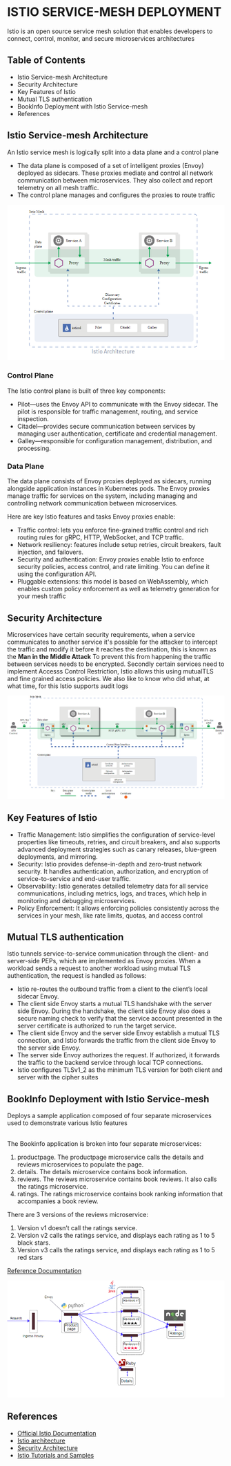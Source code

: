 # ISTIO SERVICE-MESH DEPLOYMENT
Istio is an open source service mesh solution that enables developers to connect, control, monitor, and secure microservices architectures

## Table of Contents
- Istio Service-mesh Architecture
- Security Architecture
- Key Features of Istio
- Mutual TLS authentication
- BookInfo Deployment with Istio Service-mesh
- References

## Istio Service-mesh Architecture
An Istio service mesh is logically split into a data plane and a control plane

- The data plane is composed of a set of intelligent proxies (Envoy) deployed as sidecars. These proxies mediate and control all network communication between microservices. They also collect and report telemetry on all mesh traffic.
- The control plane manages and configures the proxies to route traffic

![IstioServicemeshArchitecture](servicemeshdiagrams/IstioServicemeshArchitecture.png)

### Control Plane
The Istio control plane is built of three key components:

- Pilot—uses the Envoy API to communicate with the Envoy sidecar. The pilot is responsible for traffic management, routing, and service inspection.
- Citadel—provides secure communication between services by managing user authentication, certificate and credential management.
- Galley—responsible for configuration management, distribution, and processing.

### Data Plane
The data plane consists of Envoy proxies deployed as sidecars, running alongside application instances in Kubernetes pods. The Envoy proxies manage traffic for services on the system, including managing and controlling network communication between microservices.

Here are key Istio features and tasks Envoy proxies enable:

- Traffic control: lets you enforce fine-grained traffic control and rich routing rules for gRPC, HTTP, WebSocket, and TCP traffic.
- Network resiliency: features include setup retries, circuit breakers, fault injection, and failovers.
- Security and authentication: Envoy proxies enable Istio to enforce security policies, access control, and rate limiting. You can define it using the configuration API.
- Pluggable extensions: this model is based on WebAssembly, which enables custom policy enforcement as well as telemetry generation for your mesh traffic

## Security Architecture
Microservices have certain security requirements, when a service communicates to another service it's possible for the attacker to intercept the traffic and modify it before it reaches the destination, this is known as the **Man in the Middle Attack** 
To prevent this from happening the traffic between services needs to be encrypted.
Secondly certain services need to implement Accesss Control Restriction, Istio allows this using mutualTLS and fine grained access policies. 
We also like to know who did what, at what time, for this Istio supports audit logs

![IstioServicemeshArchitecture](servicemeshdiagrams/IstioServicemeshSecurityArchitecture.png)

## Key Features of Istio
- Traffic Management: Istio simplifies the configuration of service-level properties like timeouts, retries, and circuit breakers, and also supports advanced deployment strategies such as canary releases, blue-green deployments, and mirroring.
- Security: Istio provides defense-in-depth and zero-trust network security. It handles authentication, authorization, and encryption of service-to-service and end-user traffic.
- Observability: Istio generates detailed telemetry data for all service communications, including metrics, logs, and traces, which help in monitoring and debugging microservices.
- Policy Enforcement: It allows enforcing policies consistently across the services in your mesh, like rate limits, quotas, and access control

## Mutual TLS authentication
Istio tunnels service-to-service communication through the client- and server-side PEPs, which are implemented as Envoy proxies. When a workload sends a request to another workload using mutual TLS authentication, the request is handled as follows:

- Istio re-routes the outbound traffic from a client to the client’s local sidecar Envoy.
- The client side Envoy starts a mutual TLS handshake with the server side Envoy. During the handshake, the client side Envoy also does a secure naming check to verify that the service account presented in the server certificate is authorized to run the target service.
- The client side Envoy and the server side Envoy establish a mutual TLS connection, and Istio forwards the traffic from the client side Envoy to the server side Envoy.
- The server side Envoy authorizes the request. If authorized, it forwards the traffic to the backend service through local TCP connections.
- Istio configures TLSv1_2 as the minimum TLS version for both client and server with the cipher suites

## BookInfo Deployment with Istio Service-mesh
Deploys a sample application composed of four separate microservices used to demonstrate various Istio features<br><br>

The Bookinfo application is broken into four separate microservices:
1. productpage. The productpage microservice calls the details and reviews microservices to populate the page.
2. details. The details microservice contains book information.
3. reviews. The reviews microservice contains book reviews. It also calls the ratings microservice.
4. ratings. The ratings microservice contains book ranking information that accompanies a book review.

There are 3 versions of the reviews microservice:
1. Version v1 doesn’t call the ratings service.
2. Version v2 calls the ratings service, and displays each rating as 1 to 5 black stars.
3. Version v3 calls the ratings service, and displays each rating as 1 to 5 red stars

[Reference Documentation](https://istio.io/latest/docs/examples/bookinfo/)

![servicemeshbookinfo](servicemeshdiagrams/servicemeshbookinfo.png)

## References
- [Official Istio Documentation](https://istio.io/latest/docs/)
- [Istio architecture](https://www.solo.io/topics/istio/istio-architecture/)
- [Security Architecture](https://istio.io/latest/docs/concepts/security/)
- [Istio Tutorials and Samples](https://www.solo.io/topics/istio/istio-tutorial/)